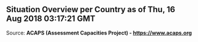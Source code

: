 ## Situation Overview per Country as of Thu, 16 Aug 2018 03:17:21 GMT

Source: **ACAPS (Assessment Capacities Project) - https://www.acaps.org**